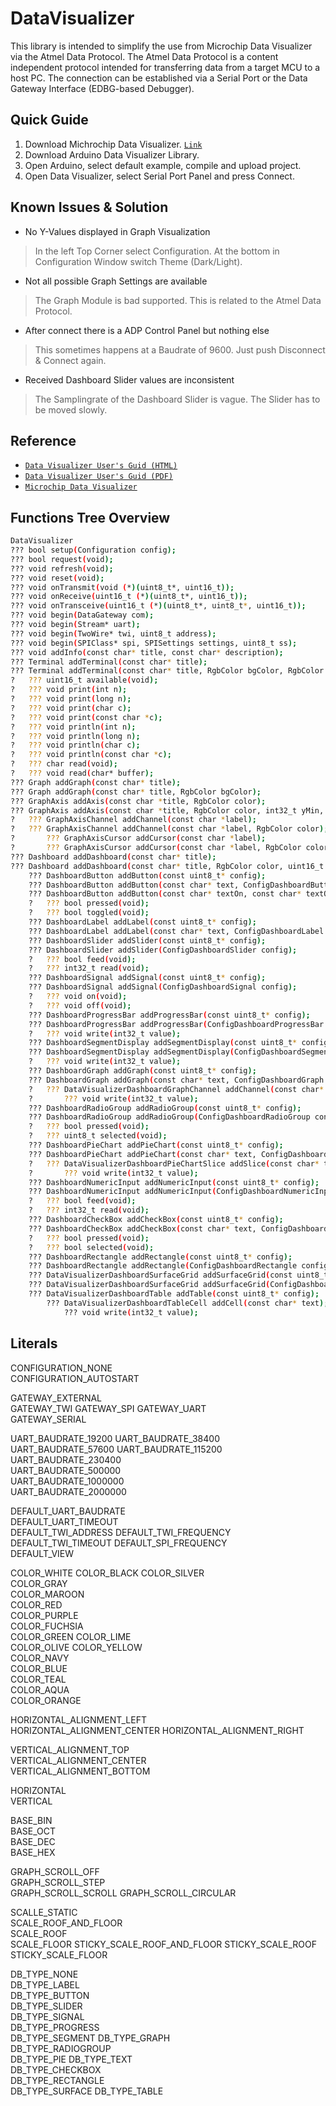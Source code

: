# DataVisualizer
This library is intended to simplify the use from Microchip Data Visualizer via the Atmel Data Protocol.
The Atmel Data Protocol is a content independent protocol intended for transferring data from a target MCU to a host PC.
The connection can be established via a Serial Port or the Data Gateway Interface (EDBG-based Debugger). 

## Quick Guide
1. Download Michrochip Data Visualizer. <a href="https://www.microchip.com/mplab/avr-support/data-visualizer" target="_blank">`Link`</a>
2. Download Arduino Data Visualizer Library.
3. Open Arduino, select default example, compile and upload project.
4. Open Data Visualizer, select Serial Port Panel and press Connect.

## Known Issues & Solution
- No Y-Values displayed in Graph Visualization
> In the left Top Corner select Configuration.
> At the bottom in Configuration Window switch Theme (Dark/Light).
- Not all possible Graph Settings are available
> The Graph Module is bad supported.
> This is related to the Atmel Data Protocol.
- After connect there is a ADP Control Panel but nothing else
> This sometimes happens at a Baudrate of 9600. Just push Disconnect & Connect again.
- Received Dashboard Slider values are inconsistent
> The Samplingrate of the Dashboard Slider is vague.
> The Slider has to be moved slowly.

## Reference
- <a href="https://www.microchip.com/webdoc/GUID-F897CF19-8EAC-457A-BE11-86BDAC9B59CF/index.html?GUID-477A2070-3316-4E56-BEA7-293CCCFB3EBA" target="_blank">`Data Visualizer User's Guid (HTML)`</a>
- <a href="http://ww1.microchip.com/downloads/en/DeviceDoc/40001903B.pdf" target="_blank">`Data Visualizer User's Guid (PDF)`</a>
- <a href="https://www.microchip.com/mplab/avr-support/data-visualizer" target="_blank">`Microchip Data Visualizer`</a>

## Functions Tree Overview
```bash
DataVisualizer
??? bool setup(Configuration config);
??? bool request(void);
??? void refresh(void);
??? void reset(void);	
??? void onTransmit(void (*)(uint8_t*, uint16_t));
??? void onReceive(uint16_t (*)(uint8_t*, uint16_t));
??? void onTransceive(uint16_t (*)(uint8_t*, uint8_t*, uint16_t));
??? void begin(DataGateway com);
??? void begin(Stream* uart);
??? void begin(TwoWire* twi, uint8_t address);    
??? void begin(SPIClass* spi, SPISettings settings, uint8_t ss);
??? void addInfo(const char* title, const char* description);
??? Terminal addTerminal(const char* title);
??? Terminal addTerminal(const char* title, RgbColor bgColor, RgbColor fgColor);
?   ??? uint16_t available(void);
?   ??? void print(int n);
?   ??? void print(long n);
?   ??? void print(char c);
?   ??? void print(const char *c);
?   ??? void println(int n);
?   ??? void println(long n);
?   ??? void println(char c);
?   ??? void println(const char *c);
?   ??? char read(void);
?   ??? void read(char* buffer);
??? Graph addGraph(const char* title);
??? Graph addGraph(const char* title, RgbColor bgColor);
??? GraphAxis addAxis(const char *title, RgbColor color);
??? GraphAxis addAxis(const char *title, RgbColor color, int32_t yMin, int32_t yMax);
?   ??? GraphAxisChannel addChannel(const char *label);
?   ??? GraphAxisChannel addChannel(const char *label, RgbColor color);
?   	??? GraphAxisCursor addCursor(const char *label);
?   	??? GraphAxisCursor addCursor(const char *label, RgbColor color);
??? Dashboard addDashboard(const char* title);
??? Dashboard addDashboard(const char* title, RgbColor color, uint16_t height);
	??? DashboardButton addButton(const uint8_t* config);
	??? DashboardButton addButton(const char* text, ConfigDashboardButton config);
	??? DashboardButton addButton(const char* textOn, const char* textOff, ConfigDashboardButton config);
	?   ??? bool pressed(void);
	?   ??? bool toggled(void);
	??? DashboardLabel addLabel(const uint8_t* config);
	??? DashboardLabel addLabel(const char* text, ConfigDashboardLabel config);
	??? DashboardSlider addSlider(const uint8_t* config);
	??? DashboardSlider addSlider(ConfigDashboardSlider config);
	?   ??? bool feed(void);
	?   ??? int32_t read(void);
	??? DashboardSignal addSignal(const uint8_t* config);
	??? DashboardSignal addSignal(ConfigDashboardSignal config);
	?   ??? void on(void);
	?   ??? void off(void);
	??? DashboardProgressBar addProgressBar(const uint8_t* config);
	??? DashboardProgressBar addProgressBar(ConfigDashboardProgressBar config);
	?   ??? void write(int32_t value);
	??? DashboardSegmentDisplay addSegmentDisplay(const uint8_t* config);
	??? DashboardSegmentDisplay addSegmentDisplay(ConfigDashboardSegmentDisplay config);
	?   ??? void write(int32_t value);
	??? DashboardGraph addGraph(const uint8_t* config);
	??? DashboardGraph addGraph(const char* text, ConfigDashboardGraph config);
	?   ??? DataVisualizerDashboardGraphChannel addChannel(const char* text);
	?       ??? void write(int32_t value);
	??? DashboardRadioGroup addRadioGroup(const uint8_t* config);
	??? DashboardRadioGroup addRadioGroup(ConfigDashboardRadioGroup config);
	?   ??? bool pressed(void);
	?   ??? uint8_t selected(void);
	??? DashboardPieChart addPieChart(const uint8_t* config);
	??? DashboardPieChart addPieChart(const char* text, ConfigDashboardPieChart config);
	?   ??? DataVisualizerDashboardPieChartSlice addSlice(const char* text);
	?       ??? void write(int32_t value);
	??? DashboardNumericInput addNumericInput(const uint8_t* config);
	??? DashboardNumericInput addNumericInput(ConfigDashboardNumericInput config);
	?   ??? bool feed(void);
	?   ??? int32_t read(void);
	??? DashboardCheckBox addCheckBox(const uint8_t* config);
	??? DashboardCheckBox addCheckBox(const char* text, ConfigDashboardCheckBox config);
	?   ??? bool pressed(void);
	?   ??? bool selected(void);
	??? DashboardRectangle addRectangle(const uint8_t* config);
	??? DashboardRectangle addRectangle(ConfigDashboardRectangle config);
	??? DataVisualizerDashboardSurfaceGrid addSurfaceGrid(const uint8_t* config);
	??? DataVisualizerDashboardSurfaceGrid addSurfaceGrid(ConfigDashboardSurfaceGrid config);
	??? DataVisualizerDashboardTable addTable(const uint8_t* config);
	    ??? DataVisualizerDashboardTableCell addCell(const char* text);
			??? void write(int32_t value);
```

## Literals
CONFIGURATION_NONE	
CONFIGURATION_AUTOSTART	

GATEWAY_EXTERNAL	
GATEWAY_TWI	
GATEWAY_SPI	
GATEWAY_UART	
GATEWAY_SERIAL	

UART_BAUDRATE_19200	
UART_BAUDRATE_38400	
UART_BAUDRATE_57600	
UART_BAUDRATE_115200	
UART_BAUDRATE_230400	
UART_BAUDRATE_500000	
UART_BAUDRATE_1000000	
UART_BAUDRATE_2000000	

DEFAULT_UART_BAUDRATE	
DEFAULT_UART_TIMEOUT	
DEFAULT_TWI_ADDRESS	
DEFAULT_TWI_FREQUENCY	
DEFAULT_TWI_TIMEOUT	
DEFAULT_SPI_FREQUENCY	
DEFAULT_VIEW	

COLOR_WHITE	
COLOR_BLACK	
COLOR_SILVER	
COLOR_GRAY	
COLOR_MAROON	
COLOR_RED	
COLOR_PURPLE	
COLOR_FUCHSIA	
COLOR_GREEN	
COLOR_LIME	
COLOR_OLIVE	
COLOR_YELLOW	
COLOR_NAVY	
COLOR_BLUE	
COLOR_TEAL	
COLOR_AQUA	
COLOR_ORANGE	

HORIZONTAL_ALIGNMENT_LEFT	
HORIZONTAL_ALIGNMENT_CENTER	
HORIZONTAL_ALIGNMENT_RIGHT	

VERTICAL_ALIGNMENT_TOP	
VERTICAL_ALIGNMENT_CENTER	
VERTICAL_ALIGNMENT_BOTTOM	

HORIZONTAL	
VERTICAL	

BASE_BIN	
BASE_OCT	
BASE_DEC	
BASE_HEX	

GRAPH_SCROLL_OFF	
GRAPH_SCROLL_STEP	
GRAPH_SCROLL_SCROLL	
GRAPH_SCROLL_CIRCULAR	

SCALLE_STATIC	
SCALE_ROOF_AND_FLOOR	
SCALE_ROOF	
SCALE_FLOOR	
STICKY_SCALE_ROOF_AND_FLOOR	
STICKY_SCALE_ROOF	
STICKY_SCALE_FLOOR	

DB_TYPE_NONE	
DB_TYPE_LABEL	
DB_TYPE_BUTTON	
DB_TYPE_SLIDER	
DB_TYPE_SIGNAL	
DB_TYPE_PROGRESS	
DB_TYPE_SEGMENT	
DB_TYPE_GRAPH	
DB_TYPE_RADIOGROUP	
DB_TYPE_PIE	
DB_TYPE_TEXT	
DB_TYPE_CHECKBOX	
DB_TYPE_RECTANGLE	
DB_TYPE_SURFACE	
DB_TYPE_TABLE	